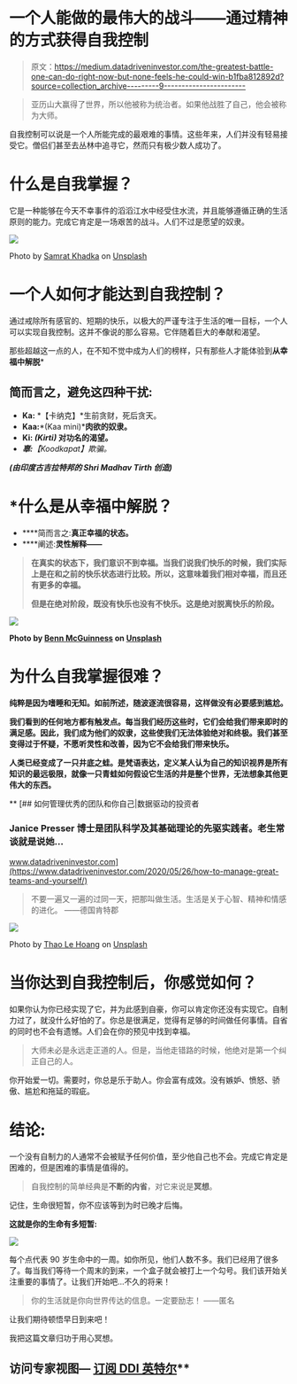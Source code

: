 # 一个人能做的最伟大的战斗——通过精神的方式获得自我控制

> 原文：<https://medium.datadriveninvestor.com/the-greatest-battle-one-can-do-right-now-but-none-feels-he-could-win-b1fba812892d?source=collection_archive---------9----------------------->

> 亚历山大赢得了世界，所以他被称为统治者。如果他战胜了自己，他会被称为大师。

自我控制可以说是一个人所能完成的最艰难的事情。这些年来，人们并没有轻易接受它。僧侣们甚至去丛林中追寻它，然而只有极少数人成功了。

# 什么是自我掌握？

它是一种能够在今天不幸事件的滔滔江水中经受住水流，并且能够遵循正确的生活原则的能力。完成它肯定是一场艰苦的战斗。人们不过是愿望的奴隶。

![](img/2330b23380dcd2ed18f42d943efa67f4.png)

Photo by [Samrat Khadka](https://unsplash.com/@samrat_khadka?utm_source=medium&utm_medium=referral) on [Unsplash](https://unsplash.com?utm_source=medium&utm_medium=referral)

# 一个人如何才能达到自我控制？

通过戒除所有感官的、短期的快乐，以极大的严谨专注于生活的唯一目标，一个人可以实现自我控制。这并不像说的那么容易。它伴随着巨大的奉献和渴望。

那些超越这一点的人，在不知不觉中成为人们的榜样，只有那些人才能体验到**从幸福中解脱***

## 简而言之，避免这四种干扰:

*   **Ka:** *【卡纳克】*生前贪财，死后贪天。
*   **Kaa:***(Kaa mini)***肉欲的奴隶。**
*   ****Ki:** *(Kirti)* 对功名的渴望。**
*   ****辜:***【Koodkapat】*欺骗。**

***(由印度古吉拉特邦的 Shri Madhav Tirth 创造)***

# ***什么是从幸福中解脱？**

*   ****简而言之:**真正幸福的状态。**
*   ****阐述:**灵性解释——**

> **在真实的状态下，我们意识不到幸福。当我们说我们快乐的时候，我们实际上是在和之前的快乐状态进行比较。所以，这意味着我们相对幸福，而且还有更多的幸福。**
> 
> **但是在绝对阶段，既没有快乐也没有不快乐。这是绝对脱离快乐的阶段。**

**![](img/ba5ee39b8f6e12970a79fc3e800ea5e8.png)**

**Photo by [Benn McGuinness](https://unsplash.com/@blouism_?utm_source=medium&utm_medium=referral) on [Unsplash](https://unsplash.com?utm_source=medium&utm_medium=referral)**

# **为什么自我掌握很难？**

**纯粹是因为嗜睡和无知。如前所述，随波逐流很容易，这样做没有必要感到尴尬。**

**我们看到的任何地方都有触发点。每当我们经历这些时，它们会给我们带来即时的满足感。因此，我们成为他们的奴隶，这些使我们无法体验绝对和终极。我们甚至变得过于怀疑，不愿听灵性和改善，因为它不会给我们带来快乐。**

**人类已经变成了一只井底之蛙。是梵语表达，定义某人认为自己的知识视界是所有知识的最远极限，就像一只青蛙如何假设它生活的井是整个世界，无法想象其他更伟大的东西。**

**[](https://www.datadriveninvestor.com/2020/05/26/how-to-manage-great-teams-and-yourself/) [## 如何管理优秀的团队和你自己|数据驱动的投资者

### Janice Presser 博士是团队科学及其基础理论的先驱实践者。老生常谈就是说她…

www.datadriveninvestor.com](https://www.datadriveninvestor.com/2020/05/26/how-to-manage-great-teams-and-yourself/) 

> 不要一遍又一遍的过同一天，把那叫做生活。生活是关于心智、精神和情感的进化。
> ――德国肯特郡

![](img/7a4ec4cf621d69565541cd1d0fc4e180.png)

Photo by [Thao Le Hoang](https://unsplash.com/@h4x0r3?utm_source=medium&utm_medium=referral) on [Unsplash](https://unsplash.com?utm_source=medium&utm_medium=referral)

# 当你达到自我控制后，你感觉如何？

如果你认为你已经实现了它，并为此感到自豪，你可以肯定你还没有实现它。自制力过了，就没什么好怕的了。你总是很满足，觉得有足够的时间做任何事情。自省的同时也不会有遗憾。人们会在你的预见中找到幸福。

> 大师未必是永远走正道的人。但是，当他走错路的时候，他绝对是第一个纠正自己的人。

你开始爱一切。需要时，你总是乐于助人。你会富有成效。没有嫉妒、愤怒、骄傲、尴尬和拖延的瑕疵。

# 结论:

一个没有自制力的人通常不会被赋予任何价值，至少他自己也不会。完成它肯定是困难的，但是困难的事情是值得的。

> 自我控制的简单经典是**不断的内省**，对它来说是**冥想**。

记住，生命很短暂，你不应该等到为时已晚才后悔。

**这就是你的生命有多短暂:**

![](img/c232a2c2070f14b1abe014994730b96c.png)

每个点代表 90 岁生命中的一周。如你所见，他们人数不多。我们已经用了很多了。每当我们等待一个周末的到来，一个盒子就会被打上一个勾号。我们该开始关注重要的事情了。让我们开始吧…不久的将来！

> 你的生活就是你向世界传达的信息。一定要励志！
> ――匿名

让我们期待顿悟早日到来吧！

我把这篇文章归功于用心冥想。

## 访问专家视图— [订阅 DDI 英特尔](https://datadriveninvestor.com/ddi-intel)**